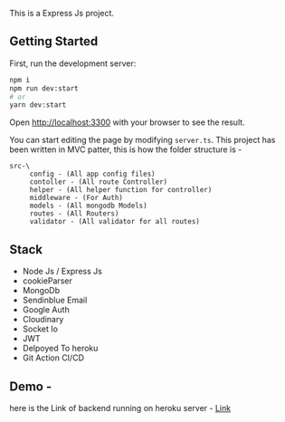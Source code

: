 This is a Express Js project.

## Getting Started

First, run the development server:

```bash
npm i
npm run dev:start
# or
yarn dev:start 
```

Open [http://localhost:3300](http://localhost:3300) with your browser to see the result.

You can start editing the page by modifying `server.ts`.
 This project has been written in MVC patter, this is how the folder structure is - 

```
src-\
     config - (All app config files)
     contoller - (All route Controller)
     helper - (All helper function for controller)
     middleware - (For Auth)
     models - (All mongodb Models)
     routes - (All Routers)
     validator - (All validator for all routes)
```

## Stack

- Node Js / Express Js
- cookieParser
- MongoDb
- Sendinblue Email
- Google Auth
- Cloudinary
- Socket Io
- JWT
- Delpoyed To heroku
- Git Action CI/CD

## Demo -

here is the Link of backend running on heroku server - [Link](https://rello-backend.herokuapp.com)
